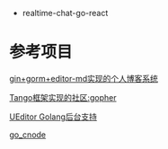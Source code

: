 <!--
 * @Author: your name
 * @Date: 2021-04-02 11:51:34
 * @LastEditTime: 2021-07-01 17:05:52
 * @LastEditors: Please set LastEditors
 * @Description: In User Settings Edit
 * @FilePath: /go_notes/项目模板/README.md
-->

- realtime-chat-go-react

# 参考项目
[gin+gorm+editor-md实现的个人博客系统](https://github.com/dzhenquan/golangboy)

[ Tango框架实现的社区:gopher](https://github.com/jimmykuu/gopher/tree/2.0)

[UEditor Golang后台支持](https://github.com/jimmykuu/Go-UEditor)

[go_cnode](https://github.com/dangyanglim/go_cnode/blob/master/main.go)